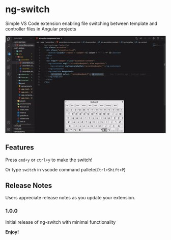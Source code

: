 # ng-switch

Simple VS Code extension enabling file switching between template and controller files in Angular projects

![demo](demo.gif)

## Features

Press `cmd+y` or `ctrl+y` to make the switch!

Or type `switch` in vscode command pallete(`Ctrl+Shift+P`)

## Release Notes

Users appreciate release notes as you update your extension.

### 1.0.0

Initial release of ng-switch with minimal functionality

**Enjoy!**

